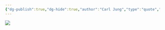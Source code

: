 ```yaml
---
{"dg-publish":true,"dg-hide":true,"author":"Carl Jung","type":"quote","tags":["lonely","alone","motivation","life"],"title":"Cô đơn không đến từ việc không có ai xung quanh, mà là không thể bộc bạch những điều quan trọng về bản thân, hoặc do giữ kín một số quan điểm mà người khác cho là không thể chấp nhận được","permalink":"/co-don-carl-jung/","hide":true,"dgPassFrontmatter":true}
---
```


![](https://i.imgur.com/0TZvzc6.png)